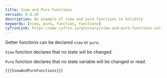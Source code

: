 ```yaml
---
title: View and Pure Functions
version: 0.8.26
description: An example of view and pure functions in Solidity
keywords: [view, pure, function, functions]
cyfrinLink: https://www.cyfrin.io/glossary/view-and-pure-functions-solidity-code-example
---
```


Getter functions can be declared `view` or `pure`.

`View` function declares that no state will be changed.

`Pure` function declares that no state variable will be changed or read.

```solidity
{{{ViewAndPureFunctions}}}
```
